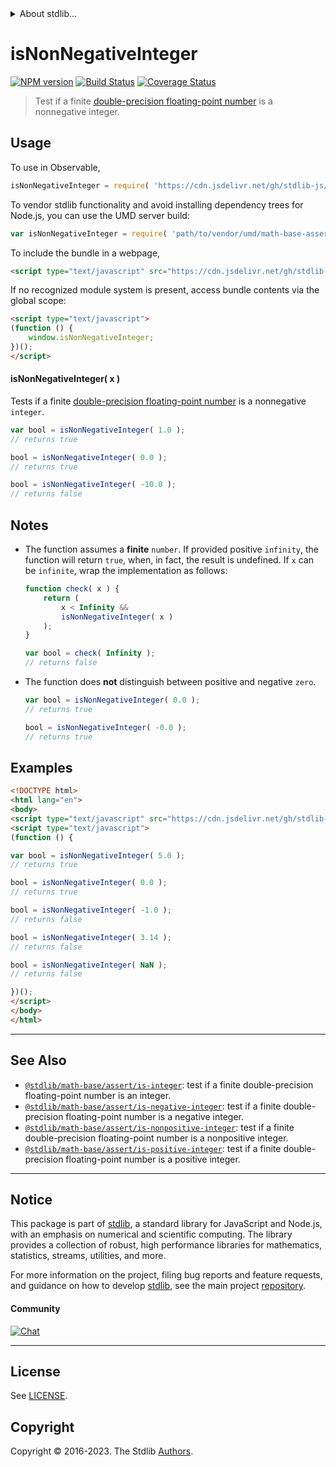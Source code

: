 <!--

@license Apache-2.0

Copyright (c) 2018 The Stdlib Authors.

Licensed under the Apache License, Version 2.0 (the "License");
you may not use this file except in compliance with the License.
You may obtain a copy of the License at

   http://www.apache.org/licenses/LICENSE-2.0

Unless required by applicable law or agreed to in writing, software
distributed under the License is distributed on an "AS IS" BASIS,
WITHOUT WARRANTIES OR CONDITIONS OF ANY KIND, either express or implied.
See the License for the specific language governing permissions and
limitations under the License.

-->


<details>
  <summary>
    About stdlib...
  </summary>
  <p>We believe in a future in which the web is a preferred environment for numerical computation. To help realize this future, we've built stdlib. stdlib is a standard library, with an emphasis on numerical and scientific computation, written in JavaScript (and C) for execution in browsers and in Node.js.</p>
  <p>The library is fully decomposable, being architected in such a way that you can swap out and mix and match APIs and functionality to cater to your exact preferences and use cases.</p>
  <p>When you use stdlib, you can be absolutely certain that you are using the most thorough, rigorous, well-written, studied, documented, tested, measured, and high-quality code out there.</p>
  <p>To join us in bringing numerical computing to the web, get started by checking us out on <a href="https://github.com/stdlib-js/stdlib">GitHub</a>, and please consider <a href="https://opencollective.com/stdlib">financially supporting stdlib</a>. We greatly appreciate your continued support!</p>
</details>

# isNonNegativeInteger

[![NPM version][npm-image]][npm-url] [![Build Status][test-image]][test-url] [![Coverage Status][coverage-image]][coverage-url] <!-- [![dependencies][dependencies-image]][dependencies-url] -->

> Test if a finite [double-precision floating-point number][ieee754] is a nonnegative integer.



<section class="usage">

## Usage

To use in Observable,

```javascript
isNonNegativeInteger = require( 'https://cdn.jsdelivr.net/gh/stdlib-js/math-base-assert-is-nonnegative-integer@umd/browser.js' )
```

To vendor stdlib functionality and avoid installing dependency trees for Node.js, you can use the UMD server build:

```javascript
var isNonNegativeInteger = require( 'path/to/vendor/umd/math-base-assert-is-nonnegative-integer/index.js' )
```

To include the bundle in a webpage,

```html
<script type="text/javascript" src="https://cdn.jsdelivr.net/gh/stdlib-js/math-base-assert-is-nonnegative-integer@umd/browser.js"></script>
```

If no recognized module system is present, access bundle contents via the global scope:

```html
<script type="text/javascript">
(function () {
    window.isNonNegativeInteger;
})();
</script>
```

#### isNonNegativeInteger( x )

Tests if a finite [double-precision floating-point number][ieee754] is a nonnegative `integer`.

```javascript
var bool = isNonNegativeInteger( 1.0 );
// returns true

bool = isNonNegativeInteger( 0.0 );
// returns true

bool = isNonNegativeInteger( -10.0 );
// returns false
```

</section>

<!-- /.usage -->

<section class="notes">

## Notes

-   The function assumes a **finite** `number`. If provided positive `infinity`, the function will return `true`, when, in fact, the result is undefined. If `x` can be `infinite`, wrap the implementation as follows:

    ```javascript
    function check( x ) {
        return (
            x < Infinity &&
            isNonNegativeInteger( x )
        );
    }

    var bool = check( Infinity );
    // returns false
    ```

-   The function does **not** distinguish between positive and negative `zero`.

    ```javascript
    var bool = isNonNegativeInteger( 0.0 );
    // returns true

    bool = isNonNegativeInteger( -0.0 );
    // returns true
    ```

</section>

<!-- /.notes -->

<section class="examples">

## Examples

<!-- eslint no-undef: "error" -->

```html
<!DOCTYPE html>
<html lang="en">
<body>
<script type="text/javascript" src="https://cdn.jsdelivr.net/gh/stdlib-js/math-base-assert-is-nonnegative-integer@umd/browser.js"></script>
<script type="text/javascript">
(function () {

var bool = isNonNegativeInteger( 5.0 );
// returns true

bool = isNonNegativeInteger( 0.0 );
// returns true

bool = isNonNegativeInteger( -1.0 );
// returns false

bool = isNonNegativeInteger( 3.14 );
// returns false

bool = isNonNegativeInteger( NaN );
// returns false

})();
</script>
</body>
</html>
```

</section>

<!-- /.examples -->

<!-- Section for related `stdlib` packages. Do not manually edit this section, as it is automatically populated. -->

<section class="related">

* * *

## See Also

-   <span class="package-name">[`@stdlib/math-base/assert/is-integer`][@stdlib/math/base/assert/is-integer]</span><span class="delimiter">: </span><span class="description">test if a finite double-precision floating-point number is an integer.</span>
-   <span class="package-name">[`@stdlib/math-base/assert/is-negative-integer`][@stdlib/math/base/assert/is-negative-integer]</span><span class="delimiter">: </span><span class="description">test if a finite double-precision floating-point number is a negative integer.</span>
-   <span class="package-name">[`@stdlib/math-base/assert/is-nonpositive-integer`][@stdlib/math/base/assert/is-nonpositive-integer]</span><span class="delimiter">: </span><span class="description">test if a finite double-precision floating-point number is a nonpositive integer.</span>
-   <span class="package-name">[`@stdlib/math-base/assert/is-positive-integer`][@stdlib/math/base/assert/is-positive-integer]</span><span class="delimiter">: </span><span class="description">test if a finite double-precision floating-point number is a positive integer.</span>

</section>

<!-- /.related -->

<!-- Section for all links. Make sure to keep an empty line after the `section` element and another before the `/section` close. -->


<section class="main-repo" >

* * *

## Notice

This package is part of [stdlib][stdlib], a standard library for JavaScript and Node.js, with an emphasis on numerical and scientific computing. The library provides a collection of robust, high performance libraries for mathematics, statistics, streams, utilities, and more.

For more information on the project, filing bug reports and feature requests, and guidance on how to develop [stdlib][stdlib], see the main project [repository][stdlib].

#### Community

[![Chat][chat-image]][chat-url]

---

## License

See [LICENSE][stdlib-license].


## Copyright

Copyright &copy; 2016-2023. The Stdlib [Authors][stdlib-authors].

</section>

<!-- /.stdlib -->

<!-- Section for all links. Make sure to keep an empty line after the `section` element and another before the `/section` close. -->

<section class="links">

[npm-image]: http://img.shields.io/npm/v/@stdlib/math-base-assert-is-nonnegative-integer.svg
[npm-url]: https://npmjs.org/package/@stdlib/math-base-assert-is-nonnegative-integer

[test-image]: https://github.com/stdlib-js/math-base-assert-is-nonnegative-integer/actions/workflows/test.yml/badge.svg?branch=main
[test-url]: https://github.com/stdlib-js/math-base-assert-is-nonnegative-integer/actions/workflows/test.yml?query=branch:main

[coverage-image]: https://img.shields.io/codecov/c/github/stdlib-js/math-base-assert-is-nonnegative-integer/main.svg
[coverage-url]: https://codecov.io/github/stdlib-js/math-base-assert-is-nonnegative-integer?branch=main

<!--

[dependencies-image]: https://img.shields.io/david/stdlib-js/math-base-assert-is-nonnegative-integer.svg
[dependencies-url]: https://david-dm.org/stdlib-js/math-base-assert-is-nonnegative-integer/main

-->

[chat-image]: https://img.shields.io/gitter/room/stdlib-js/stdlib.svg
[chat-url]: https://app.gitter.im/#/room/#stdlib-js_stdlib:gitter.im

[stdlib]: https://github.com/stdlib-js/stdlib

[stdlib-authors]: https://github.com/stdlib-js/stdlib/graphs/contributors

[umd]: https://github.com/umdjs/umd
[es-module]: https://developer.mozilla.org/en-US/docs/Web/JavaScript/Guide/Modules

[deno-url]: https://github.com/stdlib-js/math-base-assert-is-nonnegative-integer/tree/deno
[umd-url]: https://github.com/stdlib-js/math-base-assert-is-nonnegative-integer/tree/umd
[esm-url]: https://github.com/stdlib-js/math-base-assert-is-nonnegative-integer/tree/esm
[branches-url]: https://github.com/stdlib-js/math-base-assert-is-nonnegative-integer/blob/main/branches.md

[stdlib-license]: https://raw.githubusercontent.com/stdlib-js/math-base-assert-is-nonnegative-integer/main/LICENSE

[ieee754]: https://en.wikipedia.org/wiki/IEEE_754-1985

<!-- <related-links> -->

[@stdlib/math/base/assert/is-integer]: https://github.com/stdlib-js/math-base-assert-is-integer/tree/umd

[@stdlib/math/base/assert/is-negative-integer]: https://github.com/stdlib-js/math-base-assert-is-negative-integer/tree/umd

[@stdlib/math/base/assert/is-nonpositive-integer]: https://github.com/stdlib-js/math-base-assert-is-nonpositive-integer/tree/umd

[@stdlib/math/base/assert/is-positive-integer]: https://github.com/stdlib-js/math-base-assert-is-positive-integer/tree/umd

<!-- </related-links> -->

</section>

<!-- /.links -->
